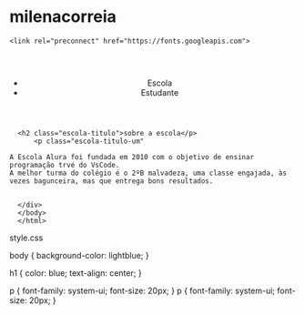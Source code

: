 # milenacorreia

    <link rel="preconnect" href="https://fonts.googleapis.com">
<link rel="preconnect" href="https://fonts.gstatic.com" crossorigin>
<link href="https://fonts.googleapis.com/css2?family=Poppins:ital,wght@0,100;0,200;0,300;0,400;0,500;0,600;0,700;0,800;0,900;1,100;1,200;1,300;1,400;1,500;1,600;1,700;1,800;1,900&display=swap" rel="stylesheet">
    <link rel="stylesheet" href="style.css">
    <title>Escola Alura</title>
</head>
<body>
    <header class="cabecalho">
        <h1>
            <img class="cabecalho-imagem" src="alurastart logo 1.png" alt="">
        </h1>
        <ul class="cabecalho-lista-item">
            <li class="cabecalho-lista-item">Escola</li>
            <li class="cabecalho-lista-item">Estudante</li>
        </ul>
    </header>
<section class="escola"

  <div>

      <h2 class="escola-titulo">sobre a escola</p>
          <p class="escola-titulo-um"
          
    A Escola Alura foi fundada em 2010 com o objetivo de ensinar programação trvé do VsCode.
    A melhor turma do colégio é o 2ºB malvadeza, uma classe engajada, às vezes bagunceira, mas que entrega bons resultados.
     

      </div>
      </body>
      </html>

 style.css

 body {
    background-color: lightblue;
  }
  
  h1 {
    color: blue;
    text-align: center;
  }
  
  p {
    font-family: system-ui;
    font-size: 20px;
  }
  p {
    font-family: system-ui;
    font-size: 20px;
  }
